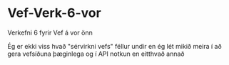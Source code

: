 # Vef-Verk-6-vor
Verkefni 6 fyrir Vef á vor önn


Ég er ekki viss hvað "sérvirkni vefs" féllur undir en ég lét mikið meira í að gera vefsíðuna þæginlega og í API notkun en eitthvað annað
